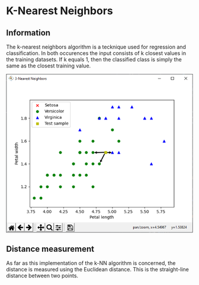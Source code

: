 # K-Nearest Neighbors

## Information

The k-nearest neighbors algorithm is a tecknique used for regression and classification. In both occurences the input consists of k closest values in the training datasets. If k equals 1, then the classified class is simply the same as the closest training value.

![k-nn](/images/knn.png)

## Distance measurement

As far as this implementation of the k-NN algorithm is concerned, the distance is measured using the Euclidean distance. This is the straight-line distance between two points.
